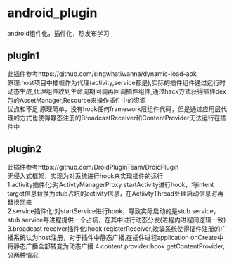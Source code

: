 # android_plugin
android组件化，插件化，热发布学习

## plugin1
此插件参考https://github.com/singwhatiwanna/dynamic-load-apk  
原理:host项目中插桩作为代理(activity,service都是),实际的插件组件通过运行时动态生成,代理组件收到生命周期回调再回调插件组件,通过hack方式获得插件dex包的AssetManager,Resource来操作插件中的资源  
优点和不足:原理简单，没有hook任何framework层组件代码，但是通过应用层代理的方式也使得静态注册的BroadcastReceiver和ContentProvider无法运行在插件中

## plugin2  
此插件参考https://github.com/DroidPluginTeam/DroidPlugin  
无侵入式框架，实现为对系统进行hook来实现插件的运行  
1.activity插件化:对ActivtyManagerProxy startActivity进行hook，将intent target信息替换为stub占坑的activity信息，在ActiivtyThread处理启动信息时再替换回来   
2.service插件化:对startService进行hook，导致实际启动的是stub service，stub service每进程提供一个占坑，在其中进行动态分发(进程内进程间逻辑一致)
3.broadcast receiver插件化:hook registerReceiver,欺骗系统使得插件注册的广播系统认为host注册，对于插件中静态广播,在插件进程application onCreate中将静态广播全部转变为动态广播
4.content provider:hook getContentProvider,分两种情况:  

